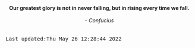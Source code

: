 
<div align="center"><b><span>Our greatest glory is not in never falling, but in rising every time we fall. </span></b><br><br><i> - Confucius</i></div>
<br><br><kbd>Last updated:Thu May 26 12:28:44 2022</kbd>